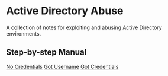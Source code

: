 # Active Directory Abuse
A collection of notes for exploiting and abusing Active Directory environments.

## Step-by-step Manual
[No Credentials](steps/no-credentials.md)
[Got Username](steps/got-username.md)
[Got Credentials](steps/got-credentials.md)